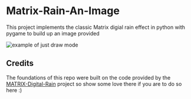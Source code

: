 # Matrix-Rain-An-Image
This project implements the classic Matrix digial rain effect in python with pygame to build up an image provided

![example of just draw mode](example.gif)

## Credits

The foundations of this repo were built on the code provided by the [MATRIX-Digital-Rain](https://github.com/StanislavPetrovV/MATRIX-Digital-Rain) project so show some love there if you are to do so here :)
